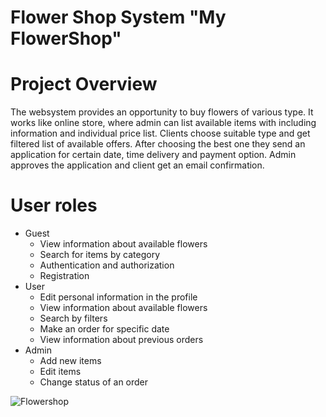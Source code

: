 # Flower Shop System "My FlowerShop"
# Project Overview
The websystem provides an opportunity to buy flowers of various type. It works like online store, where admin can list available items with including information and individual price list. Clients choose suitable type and get filtered list of available offers. After choosing the best one they send an application for certain date, time delivery and payment option. Admin approves the application and client get an email confirmation.
# User roles
+ Guest
  + View information about available flowers
  + Search for items by category
  + Authentication and authorization
  + Registration
+ User
  + Edit personal information in the profile
  + View information about available flowers
  + Search by filters 
  + Make an order for specific date
  + View information about previous orders
+ Admin
  + Add new items
  + Edit items
  + Change status of an order


![Flowershop](https://user-images.githubusercontent.com/56219016/113181460-77d39900-925a-11eb-980a-96908b3c26e8.png)
